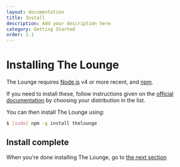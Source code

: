```yaml
---
layout: documentation
title: Install
description: Add your description here
category: Getting Started
order: 1.1
---
```


# Installing The Lounge

The Lounge requires [Node.js](https://nodejs.org/) v4 or more recent, and [npm](https://www.npmjs.org/).

If you need to install these, follow instructions given on the [official documentation](https://nodejs.org/en/download/package-manager/) by choosing your distribution in the list.

You can then install The Lounge using:

```sh
$ [sudo] npm -g install thelounge
```

## Install complete

When you're done installing The Lounge, go to [the next section](/docs/getting_started/usage.html)
